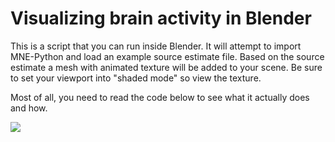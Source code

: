 Visualizing brain activity in Blender
=====================================

This is a script that you can run inside Blender. It will attempt to import
MNE-Python and load an example source estimate file. Based on the source
estimate a mesh with animated texture will be added to your scene. Be sure to
set your viewport into "shaded mode" so view the texture.

Most of all, you need to read the code below to see what it actually does and
how.

<img src="./brain-0001-0100.gif">
